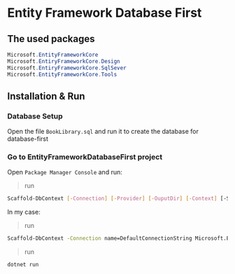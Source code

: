 # Entity Framework Database First
## The used packages
```cs
Microsoft.EntityFrameworkCore
Microsoft.EntiryFrameworkCore.Design
Microsoft.EntiryFrameworkCore.SqlSever
Microsoft.EntityFrameworkCore.Tools
```

## Installation & Run

### Database Setup

Open the file `BookLibrary.sql` and run it to create the database for database-first 

### Go to EntityFrameworkDatabaseFirst project
Open `Package Manager Console` and run:
>run
```sh
Scaffold-DbContext [-Connection] [-Provider] [-OuputDir] [-Context] [-Schemas>] [-Tables>] [-DataAnnotations] [-Force] [-Project] [-StartupProject] [<CommonParameters>]
```
In my case:
>run
```sh
Scaffold-DbContext -Connection name=DefaultConnectionString Microsoft.EntityFrameworkCore.SqlServer -OutputDir Data/Models -context DataContext -f -contextDir Data -DataAnnotations
```
>run 
```sh
dotnet run
```

